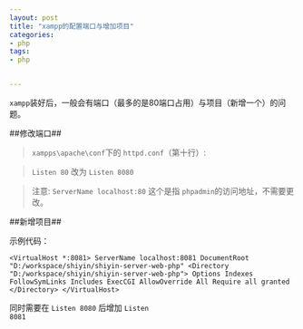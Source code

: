 ```yaml
---
layout: post
title: "xampp的配置端口与增加项目"
categories:
- php
tags:
- php


---
```


<code>xampp</code>装好后，一般会有端口（最多的是80端口占用）与项目（新增一个）的问题。

##修改端口##

><code>xampps\apache\conf</code>下的 <code>httpd.conf</code>（第十行）:

><code>Listen 80</code> 改为 <code>Listen 8080</code>

>注意: <code>ServerName localhost:80</code> 这个是指 <code>phpadmin</code>的访问地址，不需要更改。


##新增项目##

示例代码：

`<VirtualHost *:8081>
	ServerName localhost:8081
	DocumentRoot "D:/workspace/shiyin/shiyin-server-web-php"
	<Directory "D:/workspace/shiyin/shiyin-server-web-php">
        Options Indexes FollowSymLinks Includes ExecCGI
        AllowOverride All
	Require all granted
</Directory>
</VirtualHost>`

同时需要在 <code>Listen 8080</code> 后增加 <code>Listen 8081</code>

